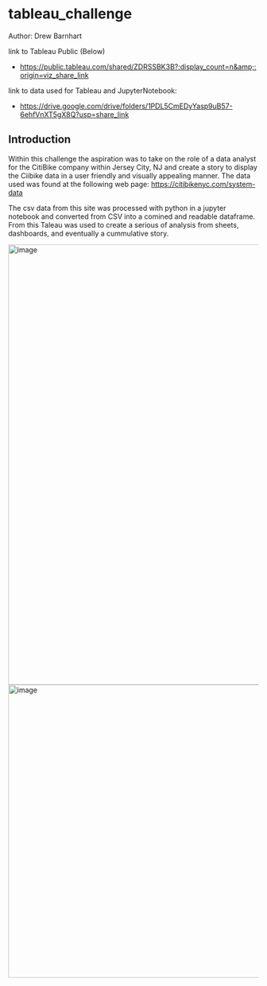 # tableau_challenge

Author: Drew Barnhart

link to Tableau Public (Below)
- https://public.tableau.com/shared/ZDRSSBK3B?:display_count=n&amp;:origin=viz_share_link


link to data used for Tableau and JupyterNotebook:
- https://drive.google.com/drive/folders/1PDL5CmEDyYasp9uB57-6ehfVnXT5gX8Q?usp=share_link



## Introduction

Within this challenge the aspiration was to take on the role of a data analyst for the CitiBike company within Jersey City, NJ and create a story to display the Ciibike data in a user friendly and visually appealing manner. The data used was found at the following web page: https://citibikenyc.com/system-data

The csv data from this site was processed with python in a jupyter notebook and converted from CSV into a comined and readable dataframe. From this Taleau was used to create a serious of analysis from sheets, dashboards, and eventually a cummulative story. 

<img width="885" alt="image" src="https://user-images.githubusercontent.com/116226080/236371574-9521c89a-38d9-476a-bb9e-647b9bafa148.png">

<img width="589" alt="image" src="https://user-images.githubusercontent.com/116226080/236371645-a4811567-8b64-4291-9d36-a67c234c8c4c.png">

